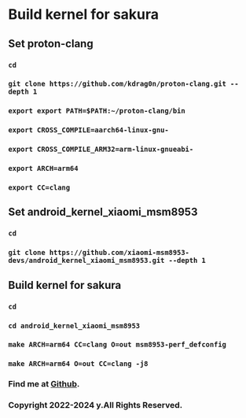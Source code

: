 # Build kernel for sakura

## Set proton-clang
### `cd `
### `git clone https://github.com/kdrag0n/proton-clang.git --depth 1`
### `export export PATH=$PATH:~/proton-clang/bin`
### `export CROSS_COMPILE=aarch64-linux-gnu-`
### `export CROSS_COMPILE_ARM32=arm-linux-gnueabi-`
### `export ARCH=arm64`
### `export CC=clang`

## Set android_kernel_xiaomi_msm8953
### `cd`
### `git clone https://github.com/xiaomi-msm8953-devs/android_kernel_xiaomi_msm8953.git --depth 1`

## Build kernel for sakura
### `cd`
### `cd android_kernel_xiaomi_msm8953`
### `make ARCH=arm64 CC=clang O=out msm8953-perf_defconfig`
### `make ARCH=arm64 O=out CC=clang -j8`

### Find me at [Github](https://github.com/wersdfxcvlwy).
### Copyright 2022-2024 y.All Rights Reserved.